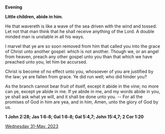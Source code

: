**Evening**

**Little children, abide in him.**
 
He that wavereth is like a wave of the sea driven with the wind and tossed. Let not that man think that he shall receive anything of the Lord. A double minded man is unstable in all his ways.
 
I marvel that ye are so soon removed from him that called you into the grace of Christ unto another gospel: which is not another. Though we, or an angel from heaven, preach any other gospel unto you than that which we have preached unto you, let him be accursed.
 
Christ is become of no effect unto you, whosoever of you are justified by the law; ye are fallen from grace. Ye did run well; who did hinder you?
 
As the branch cannot bear fruit of itself, except it abide in the vine; no more can ye, except ye abide in me. If ye abide in me, and my words abide in you, ye shall ask what ye will, and it shall be done unto you. -- For all the promises of God in him are yea, and in him, Amen, unto the glory of God by us.  

**1 John 2:28; Jas 1:6‑8; Gal 1:6‑8; Gal 5:4,7; John 15:4,7; 2 Cor 1:20**

[Wednesday 31-May, 2023](https://t.me/daily_light)
